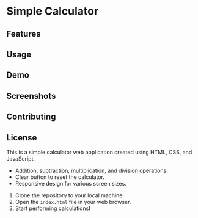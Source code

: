 # Simple Calculator
## Features
## Usage
## Demo
## Screenshots
## Contributing
## License

This is a simple calculator web application created using HTML, CSS, and JavaScript.

- Addition, subtraction, multiplication, and division operations.
- Clear button to reset the calculator.
- Responsive design for various screen sizes.

1. Clone the repository to your local machine:
2. Open the `index.html` file in your web browser.
3. Start performing calculations!
